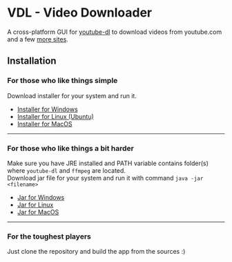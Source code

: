 # VDL - Video Downloader
A cross-platform GUI for [youtube-dl](https://ytdl-org.github.io/youtube-dl/index.html) to download videos from youtube.com and a few [more sites](https://ytdl-org.github.io/youtube-dl/supportedsites.html).

## Installation
### For those who like things simple
Download installer for your system and run it.  
- [Installer for Windows](https://github.com/engatec/vdl/releases/download/v1.0/vdl-video-downloader-1.0-windows.msi)  
- [Installer for Linux (Ubuntu)](https://github.com/engatec/vdl/releases/download/v1.0/vdl-video-downloader_1.0-amd64-ubuntu.deb)  
- [Installer for MacOS](https://github.com/engatec/vdl/releases/download/v1.0/vdl-video-downloader-1.0-macos.dmg)

---

### For those who like things a bit harder
Make sure you have JRE installed and PATH variable contains folder(s) where `youtube-dl` and `ffmpeg` are located.  
Download jar file for your system and run it with command `java -jar <filename>`  
- [Jar for Windows](https://github.com/engatec/vdl/releases/download/v1.0/vdl-1.0-windows.jar)  
- [Jar for Linux](https://github.com/engatec/vdl/releases/download/v1.0/vdl-1.0-linux.jar)  
- [Jar for MacOS](https://github.com/engatec/vdl/releases/download/v1.0/vdl-1.0-macos.jar)

---

### For the toughest players
Just clone the repository and build the app from the sources :)
